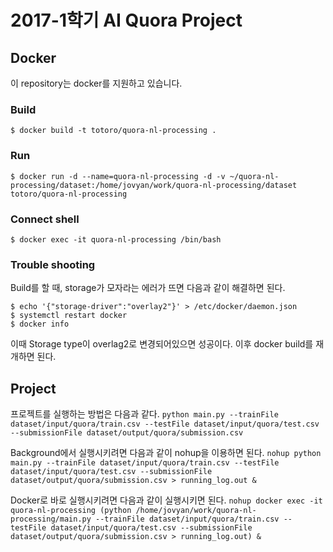 # 2017-1학기 AI Quora Project

## Docker
이 repository는 docker를 지원하고 있습니다.

### Build
`$ docker build -t totoro/quora-nl-processing .`

### Run
`$ docker run -d --name=quora-nl-processing -d -v ~/quora-nl-processing/dataset:/home/jovyan/work/quora-nl-processing/dataset totoro/quora-nl-processing`

### Connect shell 
`$ docker exec -it quora-nl-processing /bin/bash`

### Trouble shooting
Build를 할 때, storage가 모자라는 에러가 뜨면 다음과 같이 해결하면 된다.

```
$ echo '{"storage-driver":"overlay2"}' > /etc/docker/daemon.json 
$ systemctl restart docker
$ docker info
```

이때 Storage type이 overlag2로 변경되어있으면 성공이다. 이후 docker build를 재개하면 된다.

## Project
프로젝트를 실행하는 방법은 다음과 같다.
`python main.py --trainFile dataset/input/quora/train.csv --testFile dataset/input/quora/test.csv --submissionFile dataset/output/quora/submission.csv`

Background에서 실행시키려면 다음과 같이 nohup을 이용하면 된다.
`nohup python main.py --trainFile dataset/input/quora/train.csv --testFile dataset/input/quora/test.csv --submissionFile dataset/output/quora/submission.csv > running_log.out &`

Docker로 바로 실행시키려면 다음과 같이 실행시키면 된다.
`nohup docker exec -it quora-nl-processing (python /home/jovyan/work/quora-nl-processing/main.py --trainFile dataset/input/quora/train.csv --testFile dataset/input/quora/test.csv --submissionFile dataset/output/quora/submission.csv > running_log.out) &`